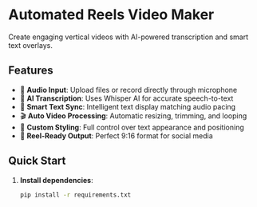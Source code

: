 # Automated Reels Video Maker

Create engaging vertical videos with AI-powered transcription and smart text overlays.

## Features

- 🎵 **Audio Input**: Upload files or record directly through microphone
- 🤖 **AI Transcription**: Uses Whisper AI for accurate speech-to-text
- 📝 **Smart Text Sync**: Intelligent text display matching audio pacing
- 🎬 **Auto Video Processing**: Automatic resizing, trimming, and looping
- 🎨 **Custom Styling**: Full control over text appearance and positioning
- 📱 **Reel-Ready Output**: Perfect 9:16 format for social media

## Quick Start

1. **Install dependencies**:
   ```bash
   pip install -r requirements.txt